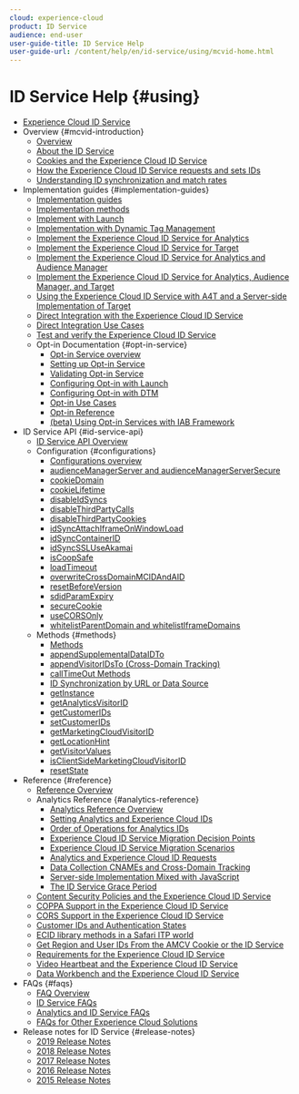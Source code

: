 ```yaml
---
cloud: experience-cloud
product: ID Service
audience: end-user
user-guide-title: ID Service Help
user-guide-url: /content/help/en/id-service/using/mcvid-home.html
---
```


# ID Service Help {#using}

+ [Experience Cloud ID Service](mcvid-home.md)
+ Overview {#mcvid-introduction}
   + [Overview](introduction/mcvid-overview.md)
   + [About the ID Service](introduction/mcvid-about-id-service.md)
   + [Cookies and the Experience Cloud ID Service](introduction/mcvid-cookies.md)
   + [How the Experience Cloud ID Service requests and sets IDs](introduction/mcvid-id-request.md)
   + [Understanding ID synchronization and match rates](introduction/mcvid-match-rates.md)
+ Implementation guides {#implementation-guides}
   + [Implementation guides](implementation-guides/mcvid-implementation-guides.md)
   + [Implementation methods](implementation-guides/mcvid-implementation-methods.md)
   + [Implement with Launch](implementation-guides/ecid-implement-with-launch.md)
   + [Implementation with Dynamic Tag Management](implementation-guides/mcvid-standard.md)
   + [Implement the Experience Cloud ID Service for Analytics](implementation-guides/mcvid-setup-analytics.md)
   + [Implement the Experience Cloud ID Service for Target](implementation-guides/mcvid-setup-target.md)
   + [Implement the Experience Cloud ID Service for Analytics and Audience Manager](implementation-guides/mcvid-setup-aam-analytics.md)
   + [Implement the Experience Cloud ID Service for Analytics, Audience Manager, and Target](implementation-guides/mcvid-setup-aam-analytics-target.md)
   + [Using the Experience Cloud ID Service with A4T and a Server-side Implementation of Target](implementation-guides/ecid-a4t-target.md)
   + [Direct Integration with the Experience Cloud ID Service](implementation-guides/mcvid-direct-integration.md)
   + [Direct Integration Use Cases](implementation-guides/mcvid-direct-integration-examples.md)
   + [Test and verify the Experience Cloud ID Service](implementation-guides/mcvid-test-verify.md)
   + Opt-in Documentation {#opt-in-service}
      + [Opt-in Service overview](implementation-guides/opt-in-service/mcvid-optin-overview.md)
      + [Setting up Opt-in Service](implementation-guides/opt-in-service/getting-started.md)
      + [Validating Opt-in Service](implementation-guides/opt-in-service/testing-optin-and-iab-plugin.md)
      + [Configuring Opt-in with Launch](implementation-guides/opt-in-service/launch.md)
      + [Configuring Opt-in with DTM](implementation-guides/opt-in-service/optin-dtm.md)
      + [Opt-in Use Cases](implementation-guides/opt-in-service/use-cases.md)
      + [Opt-in Reference](implementation-guides/opt-in-service/api.md)
      + [(beta) Using Opt-in Services with IAB Framework](implementation-guides/opt-in-service/iab.md)
+ ID Service API {#id-service-api}
   + [ID Service API Overview](library/mcvid-library.md)
   + Configuration {#configurations}
      + [Configurations overview](library/function-vars/mcvid-function-vars.md)
      + [audienceManagerServer and audienceManagerServerSecure](library/function-vars/mcvid-subdomain-config.md)
      + [cookieDomain](library/function-vars/mcvid-cookiedomain.md)
      + [cookieLifetime](library/function-vars/mcvid-cookielifetime.md)
      + [disableIdSyncs](library/function-vars/mcvid-disableidsync.md)
      + [disableThirdPartyCalls](library/function-vars/mcvid-disablethirdpartycalls.md)
      + [disableThirdPartyCookies](library/function-vars/mcvid-disable-cookies.md)
      + [idSyncAttachIframeOnWindowLoad](library/function-vars/mcvid-idsyncattachiframeonwindowload.md)
      + [idSyncContainerID](library/function-vars/mcvid-idsyncontainerid.md)
      + [idSyncSSLUseAkamai](library/function-vars/mcvid-idsyncssluseakamai.md)
      + [isCoopSafe](library/function-vars/mcvid-coopsafe.md)
      + [loadTimeout](library/function-vars/mcvid-loadtimeout.md)
      + [overwriteCrossDomainMCIDAndAID](library/function-vars/mcvid-overwrite-visitor-id.md)
      + [resetBeforeVersion](library/function-vars/mcvid-resetbeforeversion.md)
      + [sdidParamExpiry](library/function-vars/mcvid-sdidparamexpiry.md)
      + [secureCookie](library/function-vars/mcvid-securecookie.md)
      + [useCORSOnly](library/function-vars/mcvid-use-cors-only.md)
      + [whitelistParentDomain and whitelistIframeDomains](library/function-vars/mcvid-whitelistdomain.md)
   + Methods {#methods}
      + [Methods](library/get-set/mcvid-get-set.md)
      + [appendSupplementalDataIDTo](library/get-set/mcvid-appendsupplementaldataidto.md)
      + [appendVisitorIDsTo (Cross-Domain Tracking)](library/get-set/mcvid-appendvisitorid.md)
      + [callTimeOut Methods](library/get-set/mcvid-timeout-functions.md)
      + [ID Synchronization by URL or Data Source](library/get-set/mcvid-idsync.md)
      + [getInstance](library/get-set/mcvid-getinstance.md)
      + [getAnalyticsVisitorID](library/get-set/mcvid-getanalyticsvisitorid.md)
      + [getCustomerIDs](library/get-set/mcvid-getcustomerids.md)
      + [setCustomerIDs](library/get-set/mcvid-setcustomerids.md)
      + [getMarketingCloudVisitorID](library/get-set/mcvid-getmcvid.md)
      + [getLocationHint](library/get-set/mcvid-getlocationhint.md)
      + [getVisitorValues](library/get-set/mcvid-getvisitorvalues.md)
      + [isClientSideMarketingCloudVisitorID](library/get-set/mcvid-client-side-id.md)
      + [resetState](library/get-set/mcvid-resetstate.md)
+ Reference {#reference}
   + [Reference Overview](reference/mcvid-reference.md)
   + Analytics Reference {#analytics-reference}
      + [Analytics Reference Overview](reference/analytics-reference/mcvid-analytics-reference.md)
      + [Setting Analytics and Experience Cloud IDs](reference/analytics-reference/mcvid-analytics-ids.md)
      + [Order of Operations for Analytics IDs](reference/analytics-reference/mcvid-analytics-order-of-operations.md)
      + [Experience Cloud ID Service Migration Decision Points](reference/analytics-reference/mcvid-migration-decisions.md)
      + [Experience Cloud ID Service Migration Scenarios](reference/analytics-reference/mcvid-migration-scenarios.md)
      + [Analytics and Experience Cloud ID Requests](reference/analytics-reference/mcvid-legacy-analytics.md)
      + [Data Collection CNAMEs and Cross-Domain Tracking](reference/analytics-reference/mcvid-cname.md)
      + [Server-side Implementation Mixed with JavaScript](reference/analytics-reference/mcvid-server-side.md)
      + [The ID Service Grace Period](reference/analytics-reference/mcvid-grace-period.md)
   + [Content Security Policies and the Experience Cloud ID Service](reference/mcvid-csp.md)
   + [COPPA Support in the Experience Cloud ID Service](reference/mcvid-coppa.md)
   + [CORS Support in the Experience Cloud ID Service](reference/mcvid-cors.md)
   + [Customer IDs and Authentication States](reference/mcvid-authenticated-state.md)
   + [ECID library methods in a Safari ITP world](reference/ecid-library-methods.md)
   + [Get Region and User IDs From the AMCV Cookie or the ID Service](reference/mcvid-regions.md)
   + [Requirements for the Experience Cloud ID Service](reference/mcvid-requirements.md)
   + [Video Heartbeat and the Experience Cloud ID Service](reference/mcvid-heartbeat.md)
   + [Data Workbench and the Experience Cloud ID Service](reference/mcvid-dwb.md)
+ FAQs {#faqs}
   + [FAQ Overview](faq-intro/mcvid-faq-intro.md)
   + [ID Service FAQs](faq-intro/mcvid-faq.md)
   + [Analytics and ID Service FAQs](faq-intro/mcvid-analytics-faq.md)
   + [FAQs for Other Experience Cloud Solutions](faq-intro/mcvid-other-faq.md)
+ Release notes for ID Service {#release-notes}
   + [2019 Release Notes](release-notes/mcvid-release-notes.md)
   + [2018 Release Notes](release-notes/mcvid-notes-2018.md)
   + [2017 Release Notes](release-notes/mcvid-notes-2017.md)
   + [2016 Release Notes](release-notes/mcvid-notes-2016.md)
   + [2015 Release Notes](release-notes/mcvid-notes-2015.md)
